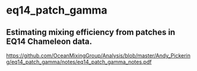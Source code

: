 # eq14_patch_gamma

## Estimating mixing efficiency from patches in EQ14 Chameleon data.

<https://github.com/OceanMixingGroup/Analysis/blob/master/Andy_Pickering/eq14_patch_gamma/notes/eq14_patch_gamma_notes.pdf>

